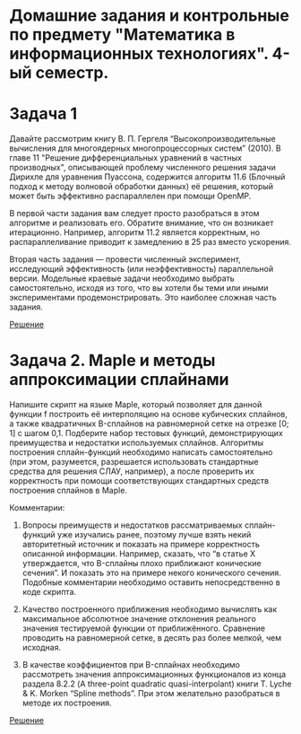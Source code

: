 # Домашние задания и контрольные по предмету "Математика в информационных технологиях". 4-ый семестр.

# Задача 1

Давайте рассмотрим книгу В. П. Гергеля “Высокопроизводительные вычисления для
многоядерных многопроцессорных систем” (2010). В главе 11 "Решение
дифференциальных уравнений в частных производных", описывающей проблему
численного решения задачи Дирихле для уравнения Пуассона, содержится алгоритм
11.6 (Блочный подход к методу волновой обработки данных) её решения, который
может быть эффективно распараллелен при помощи OpenMP.

В первой части задания вам следует просто разобраться в этом алгоритме и
реализовать его. Обратите внимание, что он возникает итерационно. Например,
алгоритм 11.2 является корректным, но распараллеливание приводит к замедлению в
25 раз вместо ускорения.

Вторая часть задания — провести численный эксперимент, исследующий
эффективность (или неэффективность) параллельной версии. Модельные краевые
задачи необходимо выбрать самостоятельно, исходя из того, что вы хотели бы теми
или иными экспериментами продемонстрировать. Это наиболее сложная часть
задания.

[Решение](https://github.com/Salvatore112/Numerical-Methods-HW/tree/Task1/Task1)

# Задача 2. Maple и методы аппроксимации сплайнами
Напишите скрипт на языке Maple, который позволяет для данной функции f построить
её интерполяцию на основе кубических сплайнов, а также квадратичных B-сплайнов на
равномерной сетке на отрезке [0; 1] c шагом 0,1. Подберите набор тестовых функций,
демонстрирующих преимущества и недостатки используемых сплайнов.
Алгоритмы построения сплайн-функций необходимо написать самостоятельно (при
этом, разумеется, разрешается использовать стандартные средства для решения
СЛАУ, например), а после проверить их корректность при помощи соответствующих
стандартных средств построения сплайнов в Maple.

Комментарии:
1) Вопросы преимуществ и недостатков рассматриваемых сплайн-функций уже изучались
ранее, поэтому лучше взять некий авторитетный источник и показать на примере
корректность описанной информации. Например, сказать, что “в статье X утверждается,
что B-сплайны плохо приближают конические сечения”. И показать это на примере
некого конического сечения. Подобные комментарии необходимо оставить
непосредственно в коде скрипта.

2) Качество построенного приближения необходимо вычислять как максимальное
абсолютное значение отклонения реального значения тестируемой функции от
приближённого. Сравнение проводить на равномерной сетке, в десять раз более
мелкой, чем исходная.

3) В качестве коэффициентов при B-сплайнах необходимо рассмотреть значения
аппроксимационных функционалов из конца раздела 8.2.2 (A three-point quadratic
quasi-interpolant) книги T. Lyche & K. Morken “Spline methods”. При этом желательно
разобраться в методе их построения.

[Решение](https://github.com/Salvatore112/Numerical-Methods-HW/tree/Task2/Task2)
